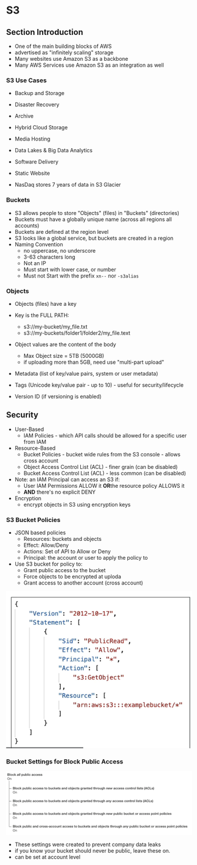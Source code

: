 # S3

## Section Introduction

* One of the main building blocks of AWS
* advertised as "infinitely scaling" storage
* Many websites use Amazon S3 as a backbone
* Many AWS Services use Amazon S3 as an integration as well

### S3 Use Cases
* Backup and Storage
* Disaster Recovery
* Archive
* Hybrid Cloud Storage
* Media Hosting
* Data Lakes & Big Data Analytics
* Software Delivery
* Static Website

* NasDaq stores 7 years of data in S3 Glacier

### Buckets
* S3 allows people to store "Objects" (files) in "Buckets" (directories)
* Buckets must have a globally unique name (across all regions all accounts)
* Buckets are defined at the region level
* S3 looks like a global service, but buckets are created in a region
* Naming Convention
    * no uppercase, no underscore
    * 3-63 characters long
    * Not an IP
    * Must start with lower case, or number
    * Must not Start with the prefix `xn--` nor `-s3alias`

### Objects
* Objects (files) have a key
* Key is the FULL PATH:
    * s3://my-bucket/my_file.txt
    * s3://my-buckets/folder1/folder2/my_file.text
* Object values are the content of the body
    * Max Object size = 5TB (5000GB)
    * if uploading more than 5GB, need use "multi-part upload"

* Metadata (list of key/value pairs, system or user metadata)
* Tags (Unicode key/value pair - up to 10) - useful for security/lifecycle
* Version ID (if versioning is enabled)

## Security

* User-Based
    * IAM Policies - which API calls should be allowed for a specific user from IAM
* Resource-Based
    * Bucket Policies - bucket wide rules from the S3 console - allows cross account
    * Object Access Control List (ACL) - finer grain (can be disabled)
    * Bucket Access Control List (ACL) - less common (can be disabled)
* Note: an IAM Principal can access an S3 if:
    * User IAM Permissions ALLOW it **OR**the resource policy ALLOWS it
    * **AND** there's no explicit DENY
* Encryption
    * encrypt objects in S3 using encryption keys

### S3 Bucket Policies
* JSON based policies
    * Resources: buckets and objects
    * Effect: Allow/Deny
    * Actions: Set of API to Allow or Deny
    * Principal: the account or user to apply the policy to
* Use S3 bucket for policy to:
    * Grant public access to the bucket
    * Force objects to be encrypted at uploda
    * Grant access  to another account (cross account)

<img src="./img/12_S3/1.png"/>

### Bucket Settings for Block Public Access
<img src="./img/12_S3/2.png"/>

* These settings were created to prevent company data leaks
* if you know your bucket should never be public, leave these on.
* can be set at account level

